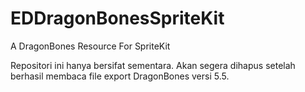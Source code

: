 # EDDragonBonesSpriteKit
A DragonBones Resource For SpriteKit

Repositori ini hanya bersifat sementara. Akan segera dihapus setelah berhasil membaca file export DragonBones versi 5.5.